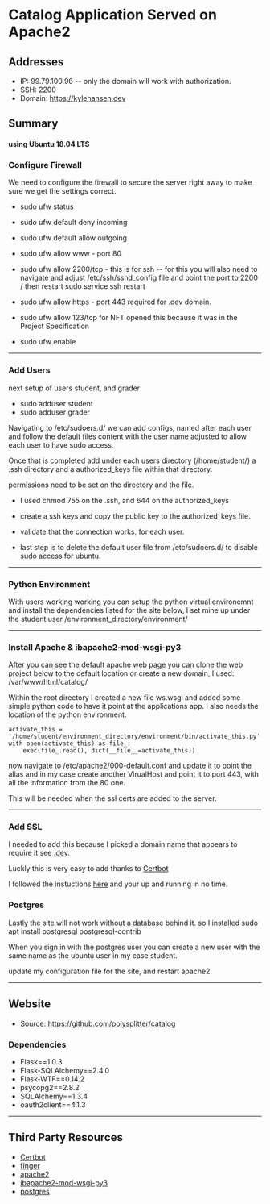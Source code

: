 # Catalog Application Served on Apache2

## Addresses
* IP: 99.79.100.96 -- only the domain will work with authorization.
* SSH: 2200
* Domain: https://kylehansen.dev

## Summary

#### using Ubuntu 18.04 LTS

### Configure Firewall
We need to configure the firewall to secure the server right away to make sure we get the settings correct.

* sudo ufw status
* sudo ufw default deny incoming
* sudo ufw default allow outgoing
* sudo ufw allow www - port 80
* sudo ufw allow 2200/tcp - this is for ssh
  --  for this you will also need to navigate and adjust /etc/ssh/sshd_config file and point the port to 2200 / then restart sudo service ssh restart
* sudo ufw allow https - port 443 required for .dev domain.
* sudo ufw allow 123/tcp for NFT opened this because it was in the Project Specification

* sudo ufw enable

---

### Add Users

next setup of users student, and grader

* sudo adduser student
* sudo adduser grader

Navigating to /etc/sudoers.d/ we can add configs, named after each user and follow the default files content with the user name adjusted to allow each user to have sudo access.

Once that is completed add under each users directory (/home/student/) a .ssh directory and a authorized_keys file within that directory.

permissions need to be set on the directory and the file.

* I used chmod 755 on the .ssh, and 644 on the authorized_keys

* create a ssh keys and copy the public key to the authorized_keys file.

* validate that the connection works, for each user.

* last step is to delete the default user file from /etc/sudoers.d/ to disable sudo access for ubuntu.

---

### Python Environment

With users working working you can setup the python virtual environemnt and install the dependencies listed for the site below, I set mine up under the student user /environment_directory/environment/

---

### Install Apache & ibapache2-mod-wsgi-py3

After you can see the default apache web page you can clone the web project below to the default location or create a new domain, I used: /var/www/html/catalog/ 

Within the root directory I created a new file ws.wsgi and added some simple python code to have it point at the applications app. I also needs the location of the python environment.

```
activate_this = '/home/student/environment_directory/environment/bin/activate_this.py'
with open(activate_this) as file_:
    exec(file_.read(), dict(__file__=activate_this))
```

now navigate to /etc/apache2/000-default.conf and update it to point the alias and in my case create another VirualHost and point it to port 443, with all the information from the 80 one.

This will be needed when the ssl certs are added to the server.

---

### Add SSL

I needed to add this because I picked a domain name that appears to require it see [.dev](https://medium.engineering/use-a-dev-domain-not-anymore-95219778e6fd).

Luckly this is very easy to add thanks to [Certbot](https://certbot.eff.org/lets-encrypt/ubuntubionic-apache)


I followed the instuctions [here](https://certbot.eff.org/lets-encrypt/ubuntubionic-apache) and your up and running in no time.


### Postgres

Lastly the site will not work without a database behind it. so I installed sudo apt install postgresql postgresql-contrib

When you sign in with the postgres user you can create a new user with the same name as the ubuntu user in my case student.

update my configuration file for the site, and restart apache2.

---
## Website
* Source: https://github.com/polysplitter/catalog

### Dependencies

* Flask==1.0.3
* Flask-SQLAlchemy==2.4.0
* Flask-WTF==0.14.2
* psycopg2==2.8.2
* SQLAlchemy==1.3.4
* oauth2client==4.1.3
---

## Third Party Resources
* [Certbot](https://certbot.eff.org/lets-encrypt/ubuntubionic-apache)
* [finger](http://manpages.ubuntu.com/manpages/bionic/man1/finger.1.html)
* [apache2](https://httpd.apache.org/)
* [ibapache2-mod-wsgi-py3](https://packages.ubuntu.com/bionic/libapache2-mod-wsgi-py3)
* [postgres](https://www.postgresql.org/)
